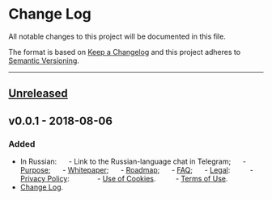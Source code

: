 # Change Log

All notable changes to this project will be documented in this file.

The format is based on [Keep a Changelog](http://keepachangelog.com/)
and this project adheres to [Semantic Versioning](http://semver.org/).

***

## [Unreleased]

## v0.0.1 - 2018-08-06
### Added
- In Russian:
     - Link to the Russian-language chat in Telegram;
     - [Purpose](/en/purpose);
     - [Whitepaper](/en/whitepaper);
     - [Roadmap](/en/roadmap);
     - [FAQ](/en/faq);
     - [Legal](/en/legal):
         - [Privacy Policy](/en/legal/privacy):
             - [Use of Cookies](/en/legal/privacy/cookies).
         - [Terms of Use](/ru/legal/terms).
- [Change Log](/changelog).

[Unreleased]: https://github.com/midle-shop/midle.shop-backend/compare/v0.0.1...HEAD
